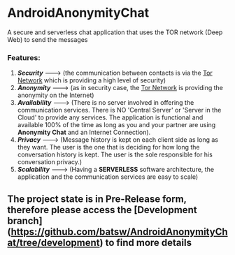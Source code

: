 # AndroidAnonymityChat
A secure and serverless chat application that uses the TOR network (Deep Web) to send the messages

### Features:
1. _**Security**_ ---> (the communication between contacts is via the [Tor Network](https://www.torproject.org/about/overview#thesolution) which is providing a high level of security)
2.  _**Anonymity**_ ---> (as in security case, the [Tor Network](https://www.torproject.org/about/overview#thesolution) is providing the anonymity on the Internet)
3.  _**Availability**_ ---> (There is no server involved in offering the communication services. There is NO 'Central Server' or 'Server in the Cloud' to provide any services. The application is functional and available 100% of the time as long as you and your partner are using **Anonymity Chat** and an Internet Connection).
4.  _**Privacy**_ ---> (Message history is kept on each client side as long as they want. The user is the one that is deciding for how long the conversation history is kept. The user is the sole responsible for his conversation privacy.)
5. _**Scalability**_ ---> (Having a **SERVERLESS** software architecture, the application and the communication services are easy to scale)

## The project state is in Pre-Release form, therefore please access the [Development branch] (https://github.com/batsw/AndroidAnonymityChat/tree/development) to find more details
